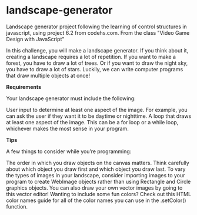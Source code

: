 # landscape-generator
Landscape generator project following the learning of control structures in javascript, using project 6.2 from codehs.com.
From the class "Video Game Design with JavaScript"

In this challenge, you will make a landscape generator. If you think about it, creating a landscape requires a lot of repetition. If you want to make a forest, you have to draw a lot of trees. Or if you want to draw the night sky, you have to draw a lot of stars. Luckily, we can write computer programs that draw multiple objects at once!

**Requirements**

Your landscape generator must include the following:

User input to determine at least one aspect of the image. For example, you can ask the user if they want it to be daytime or nighttime.
A loop that draws at least one aspect of the image. This can be a for loop or a while loop, whichever makes the most sense in your program.

**Tips**

A few things to consider while you’re programming:

The order in which you draw objects on the canvas matters. Think carefully about which object you draw first and which object you draw last.
To vary the types of images in your landscape, consider importing images to your program to create WebImage objects rather than using Rectangle and Circle graphics objects. You can also draw your own vector images by going to this vector editor!
Wanting to include some fun colors? Check out this HTML color names guide for all of the color names you can use in the .setColor() function.
